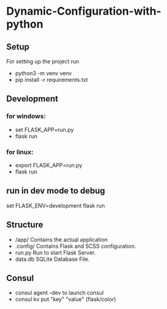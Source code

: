 # Dynamic-Configuration-with-python
## Setup
For setting up the project run
* python3 -m venv venv
* pip install -r requirements.txt
## Development
### for windows: 
* set FLASK_APP=run.py
* flask run
### for linux:
* export FLASK_APP=run.py
* flask run
## run in dev mode to debug
set FLASK_ENV=development
flask run
## Structure
* /app/ Contains the actual application
* .config/ Contains Flask and SCSS configuration.
* run.py Run to start Flask Server.
* data.db SQLite Database File.

## Consul
* consul agent -dev to launch consul
* consul kv put "key" "value" (flask/color) 